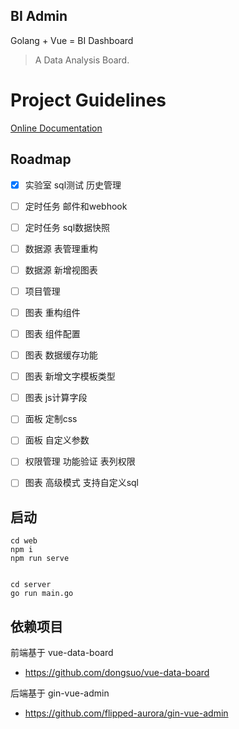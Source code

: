 ﻿BI Admin
------------------
Golang + Vue = BI Dashboard

> A Data Analysis Board. 

# Project Guidelines
[Online Documentation](http://www/)

## Roadmap

- [x] 实验室 sql测试 历史管理
- [ ] 定时任务 邮件和webhook
- [ ] 定时任务 sql数据快照
- [ ] 数据源 表管理重构
- [ ] 数据源 新增视图表
- [ ] 项目管理
- [ ] 图表 重构组件
- [ ] 图表 组件配置
- [ ] 图表 数据缓存功能
- [ ] 图表 新增文字模板类型
- [ ] 图表 js计算字段
- [ ] 面板 定制css
- [ ] 面板 自定义参数
- [ ] 权限管理 功能验证 表列权限
- [ ] 图表 高级模式 支持自定义sql


## 启动

```
cd web
npm i
npm run serve


cd server
go run main.go

```

## 依赖项目

前端基于 vue-data-board
- https://github.com/dongsuo/vue-data-board

后端基于 gin-vue-admin
- https://github.com/flipped-aurora/gin-vue-admin


